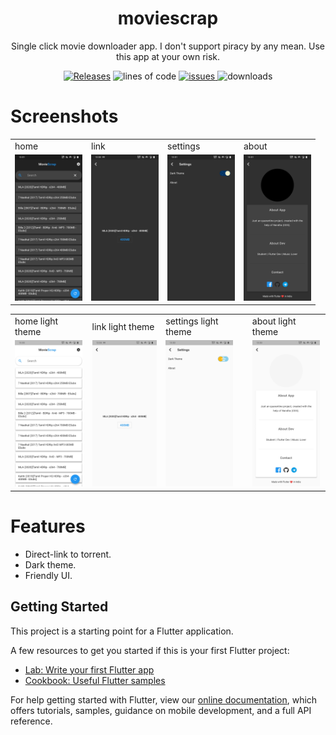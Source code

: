 <h1 align='center'>
moviescrap
  </h1>

<p align='center'>
Single click movie downloader app.
I don't support piracy by any mean. Use this app at your own risk.
</p>

<p align="center">
         
  <a href="https://github.com/Harishwarrior/movie_scrap/releases">
 <img src="https://img.shields.io/github/v/tag/Harishwarrior/movie_scrap?style=for-the-badge"
         alt="Releases"></a>
         
  <img src="https://img.shields.io/tokei/lines/github/Harishwarrior/movie_scrap?style=for-the-badge" alt="lines of code">
  
  
  <a href="http://github.com/Harishwarrior/movie_scrap/issues">
      <img src="https://img.shields.io/github/issues/Harishwarrior/movie_scrap?style=for-the-badge" alt="issues">
  </a>
  
  <img src="https://img.shields.io/github/downloads/Harishwarrior/movie_scrap/total?style=for-the-badge" alt="downloads">
 

# Screenshots

<table>
  <tr>
     <td>home</td>
     <td>link</td>
     <td>settings</td>
     <td>about</td>
  </tr>
  <tr>
    <td><img src="screenshots/home.jpg" width=108  height=234></td>
    <td><img src="screenshots/link.jpg" width=108  height=234></td>
    <td><img src="screenshots/settings.jpg" width=108    height=234></td>
    <td><img src="screenshots/about.jpg" width=108  height=234></td>
   </tr>
 </table>

<table>
  <tr>
     <td>home light theme</td>
     <td>link light theme</td>
     <td>settings light theme</td>
     <td>about light theme</td>  
  </tr>
  <tr>
    <td><img src="screenshots/home_light.jpg" width=108  height=234></td>
    <td><img src="screenshots/link_light.jpg" width=108  height=234></td>
    <td><img src="screenshots/settings_light.jpg" width=108  height=234></td>
    <td><img src="screenshots/about_light.jpg" width=108  height=234></td>
  </tr>
</table>

# Features

- Direct-link to torrent.
- Dark theme.
- Friendly UI.


## Getting Started

This project is a starting point for a Flutter application.

A few resources to get you started if this is your first Flutter project:

- [Lab: Write your first Flutter app](https://flutter.dev/docs/get-started/codelab)
- [Cookbook: Useful Flutter samples](https://flutter.dev/docs/cookbook)

For help getting started with Flutter, view our
[online documentation](https://flutter.dev/docs), which offers tutorials,
samples, guidance on mobile development, and a full API reference.
